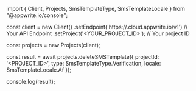 import { Client, Projects, SmsTemplateType, SmsTemplateLocale } from "@appwrite.io/console";

const client = new Client()
    .setEndpoint('https://<REGION>.cloud.appwrite.io/v1') // Your API Endpoint
    .setProject('<YOUR_PROJECT_ID>'); // Your project ID

const projects = new Projects(client);

const result = await projects.deleteSMSTemplate({
    projectId: '<PROJECT_ID>',
    type: SmsTemplateType.Verification,
    locale: SmsTemplateLocale.Af
});

console.log(result);
